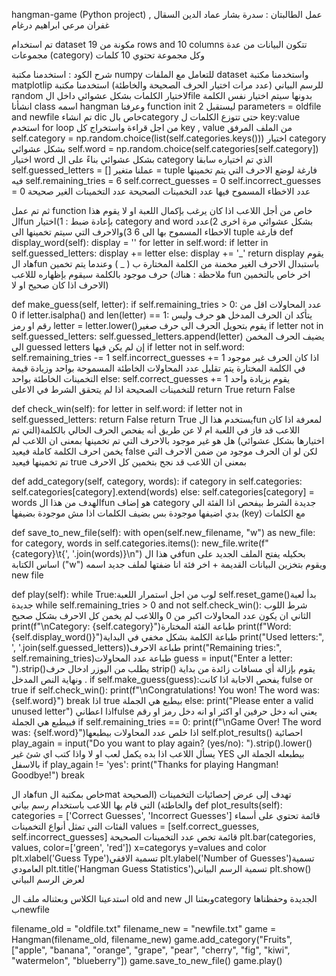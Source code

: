 hangman-game (Python project) 
عمل الطالبتان : سدرة بشار عماد الدين السقال , غفران مرعي ابراهيم درغام 

تم استخدام dataset مكونة من
19 rows and 10 columns
تتكون البيانات من عدة مجموعات (category) وكل مجموعة تحتوي 10 كلمات

شرح الكود :
استخدمنا مكتبة numpy  للتعامل مع الملفات dataset 
واستخدمنا مكتبة matplotlip للرسم البياني (عدد مرات اختيار الحرف الصحيحة والخاطئة)
استخدمنا مكتبة random  لاختيار الكلمات بشكل عشوائي داخل الfile بدونها سيتم اختيار نفس الكلمة 
انشأنا class اسمه hangman 
وعرفنا function init  ليستقبل
2 parameters = oldfile and newfile
تم انشاء dic خاص بالcategory حتى تتوزع الكلمات ل key:value
استخدم for loop من اجل قراءة واستخراج كل key , value من الملف المرفق
self.category = np.random.choice(list(self.categories.keys()))
اختيار category بشكل عشوائي 
self.word = np.random.choice(self.categories[self.category])
اختيار word بشكل عشوائي بناءً على ال category الذي تم اختياره سابقا
self.guessed_letters = []
عملنا متغير = tuple فارغة لوضع الاحرف التي يتم تخمينها فيه 
self.remaining_tries = 6
self.correct_guesses = 0
self.incorrect_guesses = 0
عدد الاخطاء المسموح فيها 
عدد التخمينات الصحيحة 
عدد التخمينات الغير صحيحة

ثم تم عمل function خاص من أجل اللاعب اذا كان يرغب بإكمال اللعبة او لا يقوم هذا الfun بإعادة ضبط :
1)اختيار category and word  بشكل عشوائي مرة اخرى
2)عدد الاخطاء المسموح بها الى 6
3)والاحرف التي سيتم تخمينها الى tuple فارغة
def display_word(self):
     display = ''
       for letter in self.word:
           if letter in self.guessed_letters:
               display += letter
           else:
               display += '_'
        return display
يقوم هاد الfun باستبدال الاحرف الغير مخمنة من الكلمة المختارة ب ( _ ) وعندما يتم تخمين حرف موجود بالكلمة سيقوم بإظهاره لللاعب
(ملاحظة : هناك fun اخر خاص بالتخمين الاحرف اذا كان صحيح او لا)

   def make_guess(self, letter):
        if self.remaining_tries > 0: عدد المحاولات اقل من 0
            if letter.isalpha() and len(letter) == 1: يتأكد ان الحرف المدخل هو حرف وليس رقم او رمز
                letter = letter.lower()يقوم بتحويل الحرف الى حرف صغير 
                if letter not in self.guessed_letters:
                    self.guessed_letters.append(letter)
                    يضيف الحرف المخمن الى guessed letters إن لم يكن فيها 
                    if letter not in self.word:
                        self.remaining_tries -= 1
                        self.incorrect_guesses += 1
                        اذا كان الحرف غير موجود في الكلمة المختارة يتم تقليل عدد المحاولات الخاطئة المسموحة بواحد وزيادة قيمة التخمينات الخاطئة بواحد
                    else:
                        self.correct_guesses += 1
                        يقوم بزيادة واحد للتخمينات الصحيحة اذا لم يتحقق الشرط في الاعلى
                    return True
        return False

  def check_win(self):
        for letter in self.word:
            if letter not in self.guessed_letters:
                return False
        return True
يستخدم هذا الfun لمعرفة اذا كان اللاعب قد فاز في اللعبة ام لا 
عن طريق أنه يفحص الحرف الحالي بالكلمة(التي تم اختيارها بشكل عشوائي) هل هو غير موجود بالاحرف التي تم تخمينها بمعنى ان اللاعب لم يخمن احرف الكلمة كاملة فيعيد false لكن لو ان الحرف موجود من ضمن الاحرف التي تم تخمينها فيعيد true بمعنى ان اللاعب قد نجح بتخمين كل الاحرف 

   def add_category(self, category, words):
        if category in self.categories:
            self.categories[category].extend(words)
        else:
            self.categories[category] = words
            الهدف من هذا الfun  هو إضاف category جديدة الشرط بيفحص اذا الفئة الي بدي اضيفها موجودة بس بضيف الكلمات 
            اذا مش موجودة بضيفها (key) مع الكلمات 

  def save_to_new_file(self):
        with open(self.new_filename, "w") as new_file:
            for category, words in self.categories.items():
                new_file.write(f"{category}\t{', '.join(words)}\n")
                في هذا الfun بحكيله يفتح الملف الجديد على اساس الكتابة ("w") ويقوم بتخزين البيانات القديمة + اخر فئة انا ضفتها لملف جديد اسمه new file



def play(self):
        while True:لوب من اجل استمرار اللعبة 
            self.reset_game()بدأ لعبة جديدة
            while self.remaining_tries > 0 and not self.check_win():
            شرط اللوب الثاني ان يكون عدد المحاولات اكبر من 0 واللاعب لم يخمن كل الاحرف بشكل صحيح
                print(f"\nCategory: {self.category}")طباعة الفئة المختارة 
                print(f"Word: {self.display_word()}")طباعة الكلمة بشكل مخفي في البداية 
                print("Used letters:", ', '.join(self.guessed_letters))طباعة الاحرف
                print("Remaining tries:", self.remaining_tries)طباعة عدد المحاولات
                guess = input("Enter a letter: ").strip()يطلب من اليوزر ادخال حرف
                              strip()  يقوم بإزالة أي مسافات زائدة من بداية ونهاية النص المدخل
              .
                if self.make_guess(guess):يفحص الاجابة اذا كانت fulse or true
                    if self.check_win():
                        print(f"\nCongratulations! You won! The word was: {self.word}")
                        break اذا true  بيطبع هي الجملة 
                else:
                    print("Please enter a valid unused letter")
                    اذا اعطانيfulse يعني انه دخل حرفين او اكثر او انه دخل رمز او رقم فبيطبع هي الجملة 
            if self.remaining_tries == 0:
                print(f"\nGame Over! The word was: {self.word}")اذا خلص عدد المحاولات بيطبعها
            self.plot_results()  احصائية
            play_again = input("Do you want to play again? (yes/no): ").strip().lower() 
            يسأل اللاعب اذا بده يكمل لعب او لا واذا كتب اي شئ غير YES  بيطبعله الجملة الي بالاسفل
            if play_again != 'yes':
                print("Thanks for playing Hangman! Goodbye!")
                break 

هاد الfun خاص بمكتبة الmat تهدف إلى عرض إحصائيات التخمينات (الصحيحة والخاطئة) التي قام بها اللاعب باستخدام رسم بياني
       def plot_results(self):
        categories = ['Correct Guesses', 'Incorrect Guesses'] قائمة تحتوي على أسماء الفئات التي تمثل أنواع التخمينات
        values = [self.correct_guesses, self.incorrect_guesses] قائمة تخص عدد التخمينات الصحيحة
        plt.bar(categories, values, color=['green', 'red'])  x=categorys   y=values  and color
        plt.xlabel('Guess Type')تسمية الافقي
        plt.ylabel('Number of Guesses')تسمية العامودي
        plt.title('Hangman Guess Statistics')تسمية الرسم البياني
        plt.show() لعرض الرسم البياني


استدعينا الكلاس وبعثناله ملف ال old and new 
وبعثنا الcategory الجديدة وحفظناها بnewfile 

filename_old = "oldfile.txt"
filename_new = "newfile.txt"
game = Hangman(filename_old, filename_new)
game.add_category("Fruits", ["apple", "banana", "orange", "grape", "pear", "cherry", "fig", "kiwi", "watermelon", "blueberry"])
game.save_to_new_file()
game.play() 



                

